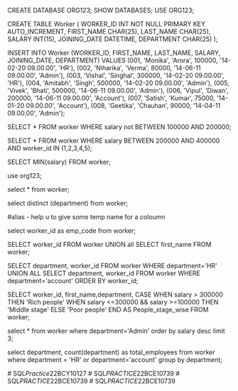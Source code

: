 CREATE DATABASE ORG123;
SHOW DATABASES;
USE ORG123;

CREATE TABLE Worker (
	WORKER_ID INT NOT NULL PRIMARY KEY AUTO_INCREMENT,
	FIRST_NAME CHAR(25),
	LAST_NAME CHAR(25),
	SALARY INT(15),
	JOINING_DATE DATETIME,
	DEPARTMENT CHAR(25)
);

INSERT INTO Worker 
	(WORKER_ID, FIRST_NAME, LAST_NAME, SALARY, JOINING_DATE, DEPARTMENT) VALUES
		(001, 'Monika', 'Arora', 100000, '14-02-20 09.00.00', 'HR'),
		(002, 'Niharika', 'Verma', 80000, '14-06-11 09.00.00', 'Admin'),
		(003, 'Vishal', 'Singhal', 300000, '14-02-20 09.00.00', 'HR'),
		(004, 'Amitabh', 'Singh', 500000, '14-02-20 09.00.00', 'Admin'),
		(005, 'Vivek', 'Bhati', 500000, '14-06-11 09.00.00', 'Admin'),
		(006, 'Vipul', 'Diwan', 200000, '14-06-11 09.00.00', 'Account'),
		(007, 'Satish', 'Kumar', 75000, '14-01-20 09.00.00', 'Account'),
		(008, 'Geetika', 'Chauhan', 90000, '14-04-11 09.00.00', 'Admin');
        
SELECT * FROM worker
WHERE salary not BETWEEN 100000 AND 200000;


SELECT * FROM worker
WHERE salary BETWEEN 200000 AND 400000
AND worker_id IN (1,2,3,4,5);

SELECT MIN(salary)
FROM worker;


use org123;

select * from worker;

select distinct (department) from worker;

#alias - help u to give some temp name for a coloumn

select worker_id as emp_code from worker;

SELECT worker_id FROM worker
UNION all
SELECT first_name FROM worker;

SELECT department, worker_id FROM worker
WHERE department='HR'
UNION ALL
SELECT department, worker_id FROM worker
WHERE department='account'
ORDER BY worker_id;

SELECT worker_id, first_name,department,
CASE
    WHEN salary > 300000 THEN 'Rich people'
    WHEN salary <=300000 && salary >=100000 THEN 'Middle stage'
    ELSE 'Poor people'
END 
AS People_stage_wise
FROM worker;

select * from worker where department='Admin' order by salary desc limit 3;

select department, count(department) as total_employees from worker
where department = 'HR' or department='account' group by department;


#   S Q L _ P r a c t i c e _ 2 2 B C Y 1 0 1 2 7  
 #   S Q L _ P R A C T I C E _ 2 2 B C E 1 0 7 3 9  
 #   S Q L _ P R A C T I C E _ 2 2 B C E 1 0 7 3 9  
 #   S Q L _ P R A C T I C E _ 2 2 B C E 1 0 7 3 9  
 